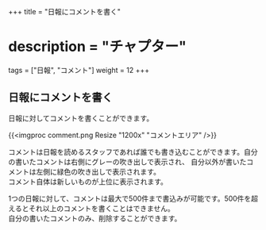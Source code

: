 +++
title = "日報にコメントを書く"
# description = "チャプター"
tags = ["日報", "コメント"]
weight = 12
+++

## 日報にコメントを書く

日報に対してコメントを書くことができます。

{{<imgproc comment.png Resize "1200x" "コメントエリア" />}}

コメントは日報を読めるスタッフであれば誰でも書き込むことができます。自分の書いたコメントは右側にグレーの吹き出しで表示され、
自分以外が書いたコメントは左側に緑色の吹き出しで表示されます。  
コメント自体は新しいものが上位に表示されます。

1つの日報に対して、コメントは最大で500件まで書込みが可能です。500件を超えるとそれ以上のコメントを書くことはできません。  
自分の書いたコメントのみ、削除することができます。

